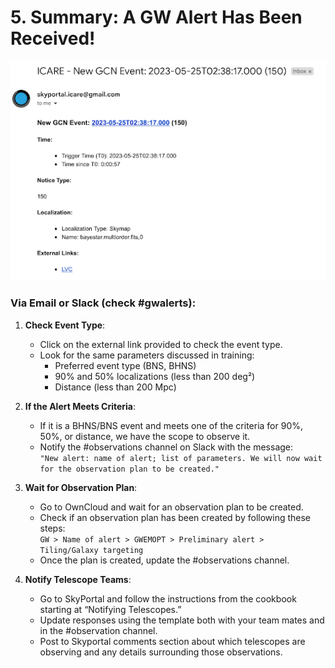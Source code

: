 # 5. Summary: A GW Alert Has Been Received!

![Alert Example](media/alert_example.png)

### Via Email or Slack (check #gwalerts):

1. **Check Event Type**:
   - Click on the external link provided to check the event type.
   - Look for the same parameters discussed in training:
     - Preferred event type (BNS, BHNS)
     - 90% and 50% localizations (less than 200 deg²)
     - Distance (less than 200 Mpc)

2. **If the Alert Meets Criteria**:
   - If it is a BHNS/BNS event and meets one of the criteria for 90%, 50%, or distance, we have the scope to observe it.
   - Notify the #observations channel on Slack with the message:  
     `"New alert: name of alert; list of parameters. We will now wait for the observation plan to be created."`

3. **Wait for Observation Plan**:
   - Go to OwnCloud and wait for an observation plan to be created.
   - Check if an observation plan has been created by following these steps:  
     `GW > Name of alert > GWEMOPT > Preliminary alert > Tiling/Galaxy targeting`
   - Once the plan is created, update the #observations channel.

4. **Notify Telescope Teams**:
   - Go to SkyPortal and follow the instructions from the cookbook starting at “Notifying Telescopes.”
   - Update responses using the template both with your team mates and in the #observation channel.
   - Post to Skyportal comments section about which telescopes are observing and any details surrounding those observations.

